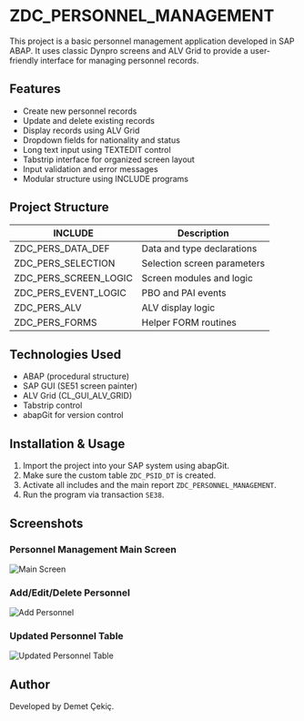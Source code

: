 # ZDC_PERSONNEL_MANAGEMENT

This project is a basic personnel management application developed in SAP ABAP. It uses classic Dynpro screens and ALV Grid to provide a user-friendly interface for managing personnel records.

## Features

- Create new personnel records
- Update and delete existing records
- Display records using ALV Grid
- Dropdown fields for nationality and status
- Long text input using TEXTEDIT control
- Tabstrip interface for organized screen layout
- Input validation and error messages
- Modular structure using INCLUDE programs

## Project Structure

| INCLUDE                  | Description                            |
|--------------------------|----------------------------------------|
| ZDC_PERS_DATA_DEF        | Data and type declarations             |
| ZDC_PERS_SELECTION       | Selection screen parameters            |
| ZDC_PERS_SCREEN_LOGIC    | Screen modules and logic               |
| ZDC_PERS_EVENT_LOGIC     | PBO and PAI events                     |
| ZDC_PERS_ALV             | ALV display logic                      |
| ZDC_PERS_FORMS           | Helper FORM routines                   |

## Technologies Used

- ABAP (procedural structure)
- SAP GUI (SE51 screen painter)
- ALV Grid (CL_GUI_ALV_GRID)
- Tabstrip control
- abapGit for version control

## Installation & Usage

1. Import the project into your SAP system using abapGit.
2. Make sure the custom table `ZDC_PSID_DT` is created.
3. Activate all includes and the main report `ZDC_PERSONNEL_MANAGEMENT`.
4. Run the program via transaction `SE38`.

## Screenshots

### Personnel Management Main Screen

![Main Screen](screenshots/main_screen.png)

### Add/Edit/Delete Personnel

![Add Personnel](screenshots/add_personnel.png)

### Updated Personnel Table

![Updated Personnel Table](screenshots/updated_personnel_table.png)


## Author

Developed by Demet Çekiç.
